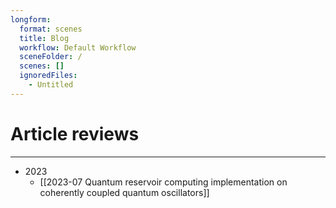 ```yaml
---
longform:
  format: scenes
  title: Blog
  workflow: Default Workflow
  sceneFolder: /
  scenes: []
  ignoredFiles:
    - Untitled
---
```


# Article reviews
---

- 2023
	- [[2023-07 Quantum reservoir computing implementation on coherently coupled quantum oscillators]]

